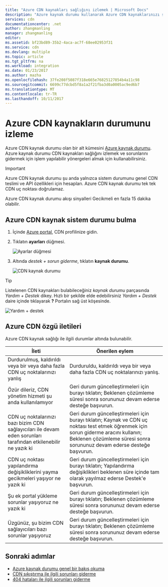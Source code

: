 ```yaml
---
title: "Azure CDN kaynakları sağlığını izlemek | Microsoft Docs"
description: "Azure kaynak durumu kullanarak Azure CDN kaynaklarınızı sağlığını izlemek öğrenin."
services: cdn
documentationcenter: .net
author: zhangmanling
manager: zhangmanling
editor: 
ms.assetid: bf23bd89-35b2-4aca-ac7f-68ee02953f31
ms.service: cdn
ms.devlang: multiple
ms.topic: article
ms.tgt_pltfrm: na
ms.workload: integration
ms.date: 01/23/2017
ms.author: mazha
ms.openlocfilehash: 37fe208f5087f318e665e76825127854b4a11c98
ms.sourcegitcommit: 6699c77dcbd5f8a1a2f21fba3d0a0005ac9ed6b7
ms.translationtype: MT
ms.contentlocale: tr-TR
ms.lasthandoff: 10/11/2017
---
```

# <a name="monitor-the-health-of-azure-cdn-resources"></a>Azure CDN kaynakların durumunu izleme
  
Azure CDN kaynak durumu olan bir alt kümesini [Azure kaynak durumu](../resource-health/resource-health-overview.md).  Azure kaynak durumu CDN kaynakları sağlığını izlemek ve sorunlarını gidermek için işlem yapılabilir yönergeleri almak için kullanabilirsiniz.

>[!IMPORTANT] 
>Azure CDN kaynak durumu şu anda yalnızca sistem durumunu genel CDN teslimi ve API özellikleri için hesapları.  Azure CDN kaynak durumu tek tek CDN uç noktası doğrulamaz.
>
>Azure CDN kaynak durumu akışı sinyalleri Gecikmeli en fazla 15 dakika olabilir.

## <a name="how-to-find-azure-cdn-resource-health"></a>Azure CDN kaynak sistem durumu bulma

1. İçinde [Azure portal](https://portal.azure.com), CDN profilinize gidin.

2. Tıklatın **ayarları** düğmesi.

    ![Ayarlar düğmesi](./media/cdn-resource-health/cdn-profile-settings.png)

3. Altında *destek + sorun giderme*, tıklatın **kaynak durumu**.

    ![CDN kaynak durumu](./media/cdn-resource-health/cdn-resource-health3.png)

>[!TIP] 
>Listelenen CDN kaynakları bulabileceğiniz *kaynak durumu* parçasında *Yardım + Destek* dikey.  Hızlı bir şekilde elde edebilirsiniz *Yardım + Destek* daire içinde tıklayarak **?** Portalın sağ üst köşesinde.
>
> ![Yardım + destek](./media/cdn-resource-health/cdn-help-support.png)

## <a name="azure-cdn-specific-messages"></a>Azure CDN özgü iletileri

Azure CDN kaynak sağlığı ile ilgili durumlar altında bulunabilir.

|İleti | Önerilen eylem |
|---|---|
|Durdurulmuş, kaldırıldı veya bir veya daha fazla CDN uç noktalarınızı yanlış | Durduruldu, kaldırıldı veya bir veya daha fazla CDN uç noktalarınızı yanlış.|
|Özür dileriz, CDN yönetim hizmeti şu anda kullanılamıyor | Geri durum güncelleştirmeleri için burayı tıklatın; Beklenen çözümleme süresi sonra sorununuz devam ederse desteğe başvurun.|
|CDN uç noktalarınızı bazı bizim CDN sağlayıcıları ile devam eden sorunları tarafından etkilenebilir ne yazık ki | Geri durum güncelleştirmeleri için burayı tıklatın; Kaynak ve CDN uç noktası test etmek öğrenmek için sorun giderme aracını kullanın; Beklenen çözümleme süresi sonra sorununuz devam ederse desteğe başvurun. |
|CDN uç noktası yapılandırma değişikliklerini yayma gecikmeleri yaşıyor ne yazık ki | Geri durum güncelleştirmeleri için burayı tıklatın; Yapılandırma değişiklikleri beklenen süre içinde tam olarak yayılmaz ederse Destek'e başvurun.|
|Şu ek portal yükleme sorunlar yaşıyoruz ne yazık ki | Geri durum güncelleştirmeleri için burayı tıklatın; Beklenen çözümleme süresi sonra sorununuz devam ederse desteğe başvurun.|
Üzgünüz, şu bizim CDN sağlayıcıları bazı sorunlar yaşıyoruz | Geri durum güncelleştirmeleri için burayı tıklatın; Beklenen çözümleme süresi sonra sorununuz devam ederse desteğe başvurun. |

## <a name="next-steps"></a>Sonraki adımlar

- [Azure kaynak durumu genel bir bakış okuma](../resource-health/resource-health-overview.md)
- [CDN sıkıştırma ile ilgili sorunları giderme](./cdn-troubleshoot-compression.md)
- [404 hataları ile ilgili sorunları giderme](./cdn-troubleshoot-endpoint.md)